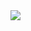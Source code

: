 

<img src="https://user-images.githubusercontent.com/82145134/118646851-aeba3a00-b81b-11eb-8269-5e3a137bf236.png">
